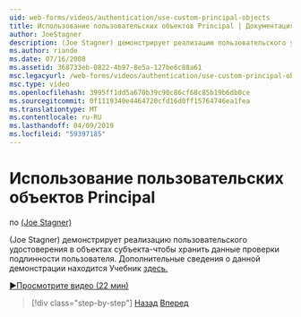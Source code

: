 ```yaml
---
uid: web-forms/videos/authentication/use-custom-principal-objects
title: Использование пользовательских объектов Principal | Документация Майкрософт
author: JoeStagner
description: (Joe Stagner) демонстрирует реализацию пользовательского удостоверения в объектах субъекта-чтобы хранить данные проверки подлинности пользователя. Дополнительные сведения о данной демонстрации...
ms.author: riande
ms.date: 07/16/2008
ms.assetid: 368733eb-0822-4b97-8e5a-127be6c88a61
msc.legacyurl: /web-forms/videos/authentication/use-custom-principal-objects
msc.type: video
ms.openlocfilehash: 3995ff1dd5a670b39c90c86cf68c85b19b6db0ce
ms.sourcegitcommit: 0f1119340e4464720cfd16d0ff15764746ea1fea
ms.translationtype: MT
ms.contentlocale: ru-RU
ms.lasthandoff: 04/09/2019
ms.locfileid: "59397185"
---
```

# <a name="use-custom-principal-objects"></a>Использование пользовательских объектов Principal

по [(Joe Stagner)](https://github.com/JoeStagner)

(Joe Stagner) демонстрирует реализацию пользовательского удостоверения в объектах субъекта-чтобы хранить данные проверки подлинности пользователя. Дополнительные сведения о данной демонстрации находится Учебник [здесь.](../../overview/older-versions-security/introduction/forms-authentication-configuration-and-advanced-topics-vb.md)

[&#9654;Просмотрите видео (22 мин)](https://channel9.msdn.com/Blogs/ASP-NET-Site-Videos/use-custom-principal-objects)

> [!div class="step-by-step"]
> [Назад](add-custom-data-to-the-authentication-method.md)
> [Вперед](understanding-aspnet-memberships.md)
